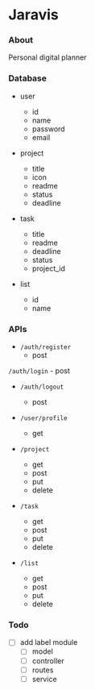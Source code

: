 # Jaravis
### About
Personal digital planner

### Database
- user
    - id
    - name
    - password
    - email

- project
    - title
    - icon
    - readme
    - status    
    - deadline

- task
    - title
    - readme
    - deadline
    - status
    - project_id

- list
    - id
    - name

### APIs

- `/auth/register`
    - post
    
`/auth/login`
    - post

- `/auth/logout`
    - post

- `/user/profile`
    - get

- `/project`
    - get
    - post
    - put
    - delete
    
- `/task`
    - get
    - post
    - put
    - delete
    
- `/list`
    - get
    - post
    - put
    - delete

### Todo 
- [ ] add label module
    - [ ] model
    - [ ] controller
    - [ ] routes
    - [ ] service